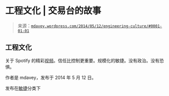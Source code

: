 <!--yml

分类：未分类

date: 2024-05-18 05:50:10

-->

# 工程文化 | 交易台的故事

> 来源：[`mdavey.wordpress.com/2014/05/12/engineering-culture/#0001-01-01`](https://mdavey.wordpress.com/2014/05/12/engineering-culture/#0001-01-01)

## 工程文化

关于 Spotify 的精彩[视频](http://labs.spotify.com/2014/03/27/spotify-engineering-culture-part-1/)。信任比控制更重要。规模化的敏捷。没有政治。没有恐惧。

作者是 mdavey，发布于 2014 年 5 月 12 日。

发布在[敏捷](https://mdavey.wordpress.com/category/agile/)分类下
